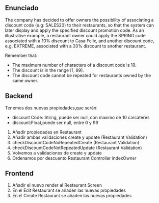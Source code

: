 ## Enunciado
The company has decided to offer owners the possibility of associating a discount code (e.g: SALES20) to their restaurants, so that the system can later display and apply the specified discount promotion code. As an illustrative example, a restaurant owner could apply the SPRING code associated with a 10% discount to Casa Felix, and another discount code, e.g. EXTREME, associated with a 30% discount to another restaurant.

Remember that:
- The maximum number of characters of a discount code is 10.
- The discount is in the range [1, 99].
- The discount code cannot be repeated for restaurants owned by the same owner.

## Backend
Tenemos dos nuevas propiedades,que serán:
- discount Code: String, puede ser null, con maximo de 10 carcateres
- discount:Float,puede ser null, entre 0 y 99

1. Añadir propiedades en Restaurant
2. Añadir ambas validaciones create y update (Restaurant Validation)
3. checkDiscountCodeNoRepeatedCreate (Restaurant Validation)
4. checkDiscountCodeNotRepeatedUpdate (Restaurant Validation)
5. Volvemos a validaciones de create y update
6. Ordenamos por descuento Restaurant Controller indexOwner

## Frontend

1. Añadir el nuevo render al Restaurant Screen
2. En el Edit Restaurant se añaden las nuevas propiedades
3. En el Create Restaurant se añaden las nuevas propiedades
